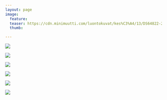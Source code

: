 ```yaml
---
layout: page
image:
  feature:
  teaser: https://cdn.minimuutti.com/luontokuvat/kes%C3%A4/13/DS64822-245px.jpg
  thumb:

---
```


![](https://cdn.minimuutti.com/luontokuvat/kes%C3%A4/13/DS64822-800px.jpg)

![](https://cdn.minimuutti.com/luontokuvat/kes%C3%A4/13/DS64607-800px.jpg)

![](https://cdn.minimuutti.com/luontokuvat/kes%C3%A4/13/DS64603-800px.jpg)

![](https://cdn.minimuutti.com/luontokuvat/kes%C3%A4/13/DS64703-800px.jpg)

![](https://cdn.minimuutti.com/luontokuvat/kes%C3%A4/13/DS64704-800px.jpg)

![](https://cdn.minimuutti.com/luontokuvat/kes%C3%A4/13/DS64602-800px.jpg)
